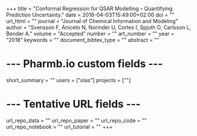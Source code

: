 +++
title = "Conformal Regression for QSAR Modelling – Quantifying Prediction Uncertainty."
date = 2018-04-03T15:49:00+02:00
doi = ""
url_html = ""
journal = "Journal of Chemical Information and Modeling"
author = "Svensson F, Aniceto N, Norinder U, Cortes I, Spjuth O, Carlsson L, Bender A."
volume = "Accepted"
number = ""
art_number = ""
year = "2018"
keywords = ""
document_bibtex_type = ""
abstract = ""
# --- Pharmb.io custom fields ---
short_summary = ""
users = ["olas"]
projects = [""]
# --- Tentative URL fields ---
url_repo_data = ""
url_repo_paper = ""
url_repo_code = ""
url_repo_notebook = ""
url_tutorial = ""
+++



